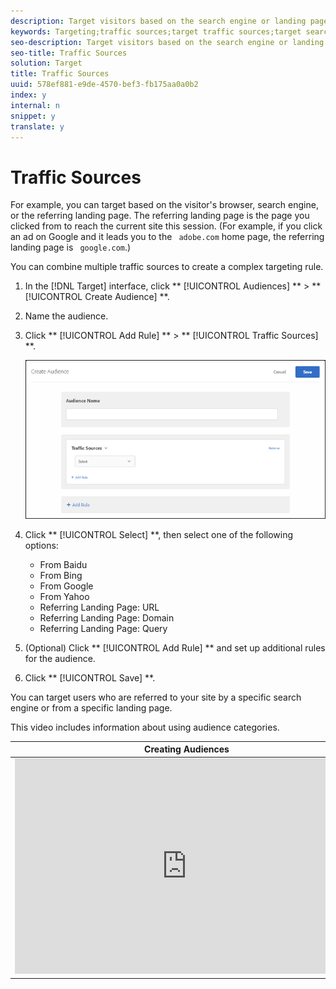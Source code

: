 ```yaml
---
description: Target visitors based on the search engine or landing page that refers them to your site.
keywords: Targeting;traffic sources;target traffic sources;target search engine;search engine;landing page;target landing page;referring landing page
seo-description: Target visitors based on the search engine or landing page that refers them to your site.
seo-title: Traffic Sources
solution: Target
title: Traffic Sources
uuid: 578ef881-e9de-4570-bef3-fb175aa0a0b2
index: y
internal: n
snippet: y
translate: y
---
```


# Traffic Sources

For example, you can target based on the visitor's browser, search engine, or the referring landing page. The referring landing page is the page you clicked from to reach the current site this session. (For example, if you click an ad on Google and it leads you to the ` adobe.com` home page, the referring landing page is ` google.com`.) 

You can combine multiple traffic sources to create a complex targeting rule. 


1. In the [!DNL  Target] interface, click ** [!UICONTROL  Audiences] ** > ** [!UICONTROL  Create Audience] **. 

1. Name the audience. 

1. Click ** [!UICONTROL  Add Rule] ** > ** [!UICONTROL  Traffic Sources] **. 

   ![](../../../assets/target_traffic_source.png) 

1. Click ** [!UICONTROL  Select] **, then select one of the following options: 


    * From Baidu
    * From Bing
    * From Google
    * From Yahoo
    * Referring Landing Page: URL
    * Referring Landing Page: Domain
    * Referring Landing Page: Query


1. (Optional) Click ** [!UICONTROL  Add Rule] ** and set up additional rules for the audience. 

1. Click ** [!UICONTROL  Save] **. 



You can target users who are referred to your site by a specific search engine or from a specific landing page. 

This video includes information about using audience categories. 

<table id="table_A3A70CC0C9F54131BB9F098B4DA8C9D6"> 
 <thead> 
  <tr> 
   <th class="entry" colspan="2"> Creating Audiences </th> 
   <th colname="col3" class="entry"> 9:58 </th> 
  </tr>
 </thead>
 <tbody> 
  <tr> 
   <td colspan="2"> 
    <div width="550" class="video-iframe"> 
     <iframe src="https://www.youtube.com/embed/wV9lVTSOxMk/" frameborder="0" webkitallowfullscreen="true" mozallowfullscreen="true" oallowfullscreen="true" msallowfullscreen="true" allowfullscreen="allowfullscreen" scrolling="no" width="550" height="345">https://www.youtube.com/embed/wV9lVTSOxMk/</iframe>
    </div> </td> 
   <td colname="col3"> <p> 
     <ul id="ul_FF4FEC7BC7A34461BAA54FBE18A8E63B"> 
      <li id="li_7D6D4CB2E771430F84D2B658F8611532">Create audiences </li> 
      <li id="li_8529CB01E80B4C89B74287882AE0DA9D">Define audience categories </li> 
     </ul> </p> </td> 
  </tr> 
 </tbody> 
</table>

